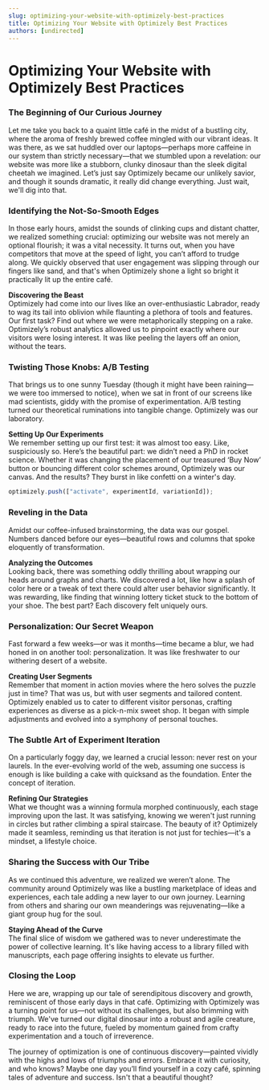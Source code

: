 ```yaml
---
slug: optimizing-your-website-with-optimizely-best-practices
title: Optimizing Your Website with Optimizely Best Practices
authors: [undirected]
---
```



# Optimizing Your Website with Optimizely Best Practices

### The Beginning of Our Curious Journey

Let me take you back to a quaint little café in the midst of a bustling city, where the aroma of freshly brewed coffee mingled with our vibrant ideas. It was there, as we sat huddled over our laptops—perhaps more caffeine in our system than strictly necessary—that we stumbled upon a revelation: our website was more like a stubborn, clunky dinosaur than the sleek digital cheetah we imagined. Let’s just say Optimizely became our unlikely savior, and though it sounds dramatic, it really did change everything. Just wait, we'll dig into that.

### Identifying the Not-So-Smooth Edges

In those early hours, amidst the sounds of clinking cups and distant chatter, we realized something crucial: optimizing our website was not merely an optional flourish; it was a vital necessity. It turns out, when you have competitors that move at the speed of light, you can’t afford to trudge along. We quickly observed that user engagement was slipping through our fingers like sand, and that's when Optimizely shone a light so bright it practically lit up the entire café.

**Discovering the Beast**  
Optimizely had come into our lives like an over-enthusiastic Labrador, ready to wag its tail into oblivion while flaunting a plethora of tools and features. Our first task? Find out where we were metaphorically stepping on a rake. Optimizely’s robust analytics allowed us to pinpoint exactly where our visitors were losing interest. It was like peeling the layers off an onion, without the tears.

### Twisting Those Knobs: A/B Testing

That brings us to one sunny Tuesday (though it might have been raining—we were too immersed to notice), when we sat in front of our screens like mad scientists, giddy with the promise of experimentation. A/B testing turned our theoretical ruminations into tangible change. Optimizely was our laboratory.

**Setting Up Our Experiments**  
We remember setting up our first test: it was almost too easy. Like, suspiciously so. Here’s the beautiful part: we didn’t need a PhD in rocket science. Whether it was changing the placement of our treasured ‘Buy Now’ button or bouncing different color schemes around, Optimizely was our canvas. And the results? They burst in like confetti on a winter's day.

```javascript
optimizely.push(["activate", experimentId, variationId]);
```

### Reveling in the Data

Amidst our coffee-infused brainstorming, the data was our gospel. Numbers danced before our eyes—beautiful rows and columns that spoke eloquently of transformation. 

**Analyzing the Outcomes**  
Looking back, there was something oddly thrilling about wrapping our heads around graphs and charts. We discovered a lot, like how a splash of color here or a tweak of text there could alter user behavior significantly. It was rewarding, like finding that winning lottery ticket stuck to the bottom of your shoe. The best part? Each discovery felt uniquely ours.

### Personalization: Our Secret Weapon

Fast forward a few weeks—or was it months—time became a blur, we had honed in on another tool: personalization. It was like freshwater to our withering desert of a website.

**Creating User Segments**  
Remember that moment in action movies where the hero solves the puzzle just in time? That was us, but with user segments and tailored content. Optimizely enabled us to cater to different visitor personas, crafting experiences as diverse as a pick-n-mix sweet shop. It began with simple adjustments and evolved into a symphony of personal touches.

### The Subtle Art of Experiment Iteration

On a particularly foggy day, we learned a crucial lesson: never rest on your laurels. In the ever-evolving world of the web, assuming one success is enough is like building a cake with quicksand as the foundation. Enter the concept of iteration.

**Refining Our Strategies**  
What we thought was a winning formula morphed continuously, each stage improving upon the last. It was satisfying, knowing we weren't just running in circles but rather climbing a spiral staircase. The beauty of it? Optimizely made it seamless, reminding us that iteration is not just for techies—it's a mindset, a lifestyle choice.

### Sharing the Success with Our Tribe

As we continued this adventure, we realized we weren’t alone. The community around Optimizely was like a bustling marketplace of ideas and experiences, each tale adding a new layer to our own journey. Learning from others and sharing our own meanderings was rejuvenating—like a giant group hug for the soul.

**Staying Ahead of the Curve**  
The final slice of wisdom we gathered was to never underestimate the power of collective learning. It's like having access to a library filled with manuscripts, each page offering insights to elevate us further.

### Closing the Loop

Here we are, wrapping up our tale of serendipitous discovery and growth, reminiscent of those early days in that café. Optimizing with Optimizely was a turning point for us—not without its challenges, but also brimming with triumph. We've turned our digital dinosaur into a robust and agile creature, ready to race into the future, fueled by momentum gained from crafty experimentation and a touch of irreverence.

The journey of optimization is one of continuous discovery—painted vividly with the highs and lows of triumphs and errors. Embrace it with curiosity, and who knows? Maybe one day you’ll find yourself in a cozy café, spinning tales of adventure and success. Isn't that a beautiful thought?